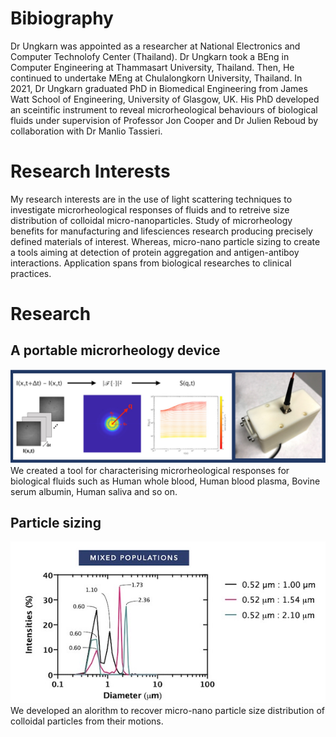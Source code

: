 # Bibiography

Dr Ungkarn was appointed as a researcher at National Electronics and Computer Technolofy Center (Thailand). Dr Ungkarn took a BEng in Computer Engineering at Thammasart University, Thailand. Then, He continued to undertake MEng at Chulalongkorn University, Thailand. In 2021, Dr Ungkarn graduated PhD in Biomedical Engineering from James Watt School of Engineering, University of Glasgow, UK. His PhD developed an sceintific instrument to reveal microrheological behaviours of biological fluids under supervision of Professor Jon Cooper and Dr Julien Reboud by collaboration with Dr Manlio Tassieri.


# Research Interests
My research interests are in the use of light scattering techniques to investigate microrheological responses of fluids and to retreive size distribution of colloidal micro-nanoparticles. Study of microrheology benefits for manufacturing and lifesciences research producing precisely defined materials of interest. Whereas, micro-nano particle sizing to create a tools aiming at detection of protein aggregation and antigen-antiboy interactions. Application spans from biological researches to clinical practices.


# Research
## A portable microrheology device
![Image](img/device1.jpg)
We created a tool for characterising microrheological responses for biological fluids such as Human whole blood, Human blood plasma, Bovine serum albumin, Human saliva and so on.


## Particle sizing
![Image](img/particle_sizing.jpg)
We developed an alorithm to recover micro-nano particle size distribution of colloidal particles from their motions.











